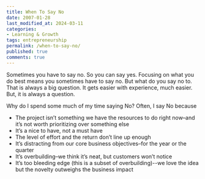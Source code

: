 ```yaml
---
title: When To Say No
date: 2007-01-28
last_modified_at: 2024-03-11
categories:
- Learning & Growth
tags: entrepreneurship
permalink: /when-to-say-no/
published: true
comments: true
---
```

Sometimes you have to say no. So you can say yes. Focusing on what you do best means you sometimes have to say no. But what do you say no to. That is always a big question. It gets easier with experience, much easier. But, it is always a question.
<!--more-->
Why do I spend some much of my time saying No? Often, I say No because
- The project isn’t something we have the resources to do right now–and it’s not worth prioritizing over something else
- It’s a nice to have, not a must have
- The level of effort and the return don’t line up enough
- It’s distracting from our core business objectives–for the year or the quarter
- It’s overbuilding–we think it’s neat, but customers won’t notice
- It’s too bleeding edge (this is a subset of overbuilding)--we love the idea but the novelty outweighs the business impact